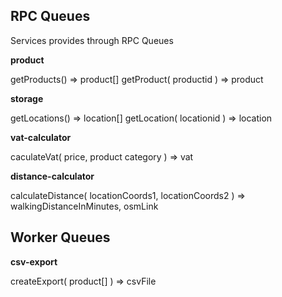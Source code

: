 ## RPC Queues

Services provides through RPC Queues

**product**

getProducts()
  => product[]
getProduct( productid )
  => product

**storage**

getLocations()
  => location[]
getLocation( locationid )
  => location

**vat-calculator**

caculateVat( price, product category )
  => vat

**distance-calculator**

calculateDistance( locationCoords1, locationCoords2 )
  => walkingDistanceInMinutes, osmLink

## Worker Queues

**csv-export**

createExport( product[] )
  => csvFile
